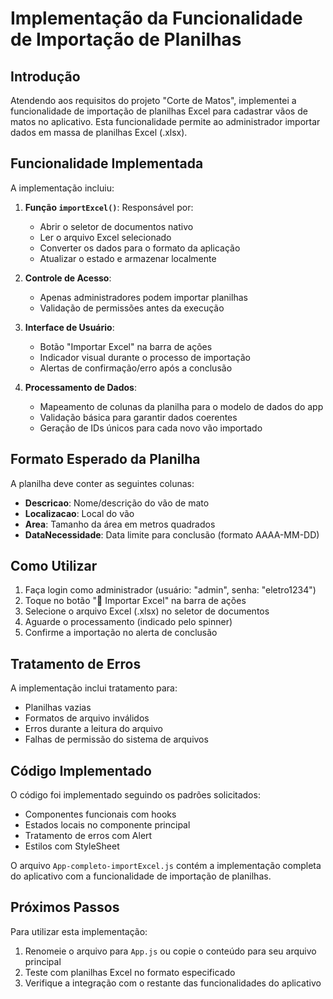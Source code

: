 # Implementação da Funcionalidade de Importação de Planilhas

## Introdução

Atendendo aos requisitos do projeto "Corte de Matos", implementei a funcionalidade de importação de planilhas Excel para cadastrar vãos de matos no aplicativo. Esta funcionalidade permite ao administrador importar dados em massa de planilhas Excel (.xlsx).

## Funcionalidade Implementada

A implementação incluiu:

1. **Função `importExcel()`**: Responsável por:
   - Abrir o seletor de documentos nativo
   - Ler o arquivo Excel selecionado
   - Converter os dados para o formato da aplicação
   - Atualizar o estado e armazenar localmente

2. **Controle de Acesso**:
   - Apenas administradores podem importar planilhas
   - Validação de permissões antes da execução

3. **Interface de Usuário**:
   - Botão "Importar Excel" na barra de ações
   - Indicador visual durante o processo de importação
   - Alertas de confirmação/erro após a conclusão

4. **Processamento de Dados**:
   - Mapeamento de colunas da planilha para o modelo de dados do app
   - Validação básica para garantir dados coerentes
   - Geração de IDs únicos para cada novo vão importado

## Formato Esperado da Planilha

A planilha deve conter as seguintes colunas:
- **Descricao**: Nome/descrição do vão de mato
- **Localizacao**: Local do vão
- **Area**: Tamanho da área em metros quadrados
- **DataNecessidade**: Data limite para conclusão (formato AAAA-MM-DD)

## Como Utilizar

1. Faça login como administrador (usuário: "admin", senha: "eletro1234")
2. Toque no botão "📁 Importar Excel" na barra de ações
3. Selecione o arquivo Excel (.xlsx) no seletor de documentos
4. Aguarde o processamento (indicado pelo spinner)
5. Confirme a importação no alerta de conclusão

## Tratamento de Erros

A implementação inclui tratamento para:
- Planilhas vazias
- Formatos de arquivo inválidos
- Erros durante a leitura do arquivo
- Falhas de permissão do sistema de arquivos

## Código Implementado

O código foi implementado seguindo os padrões solicitados:
- Componentes funcionais com hooks
- Estados locais no componente principal
- Tratamento de erros com Alert
- Estilos com StyleSheet

O arquivo `App-completo-importExcel.js` contém a implementação completa do aplicativo com a funcionalidade de importação de planilhas.

## Próximos Passos

Para utilizar esta implementação:
1. Renomeie o arquivo para `App.js` ou copie o conteúdo para seu arquivo principal
2. Teste com planilhas Excel no formato especificado
3. Verifique a integração com o restante das funcionalidades do aplicativo
